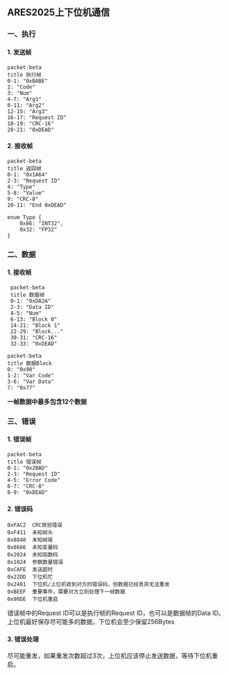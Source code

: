 ## ARES2025上下位机通信
### 一、执行
#### 1. 发送帧
   ```mermaid
   packet-beta
   title 执行帧
   0-1: "0xBABE"
   2: "Code"
   3: "Num"
   4-7: "Arg1"
   8-11: "Arg2"
   12-15: "Arg3"
   16-17: "Request ID"
   18-19: "CRC-16"
   20-21: "0xDEAD"
   ```
#### 2. 接收帧
   ```mermaid
   packet-beta
   title 返回帧
   0-1: "0x1A64"
   2-3: "Request ID"
   4: "Type"
   5-8: "Value"
   9: "CRC-8"
   10-11: "End 0xDEAD"
   ```
   ```
   enum Type {
	   0x86: "INT32",
	   0x32: "FP32"
   }
   ```
### 二、数据
#### 1. 接收帧
   ```mermaid
	packet-beta
	title 数据帧
	0-1: "0xDA2A"
	2-3: "Data ID"
	4-5: "Num"
	6-13: "Block 0"
	14-21: "Block 1"
	22-29: "Block..."
	30-31: "CRC-16"
	32-33: "0xDEAD"
   ```
   ```mermaid
   packet-beta
   title 数据Block
   0: "0x98"
   1-2: "Var Code"
   3-6: "Var Data"
   7: "0x77"
   ```
   **一帧数据中最多包含12个数据**
### 三、错误
#### 1. 错误帧
   ```mermaid
   packet-beta
   title 错误帧
   0-1: "0x2BAD"
   2-3: "Request ID"
   4-5: "Error Code"
   6-7: "CRC-8"
   8-9: "0xDEAD"
   ```
#### 2. 错误码
```
0xFAC2	CRC效验错误
0xF411	未知帧头
0x8848	未知帧尾
0x6666	未知变量码
0x2024	未知函数码
0x1024	参数数量错误
0xCAFE	发送超时
0x22DD	下位机忙
0x2401	下位机/上位机收到对方的错误码，但数据已经丢弃无法重发
0xBEEF	重要事件，需要对方立刻处理下一帧数据
0x90DE	下位机重启
```
错误帧中的Request ID可以是执行帧的Request ID，也可以是数据帧的Data ID。
上位机最好保存尽可能多的数据，下位机会至少保留256Bytes
#### 3. 错误处理
尽可能重发，如果重发次数超过3次，上位机应该停止发送数据，等待下位机重启。
